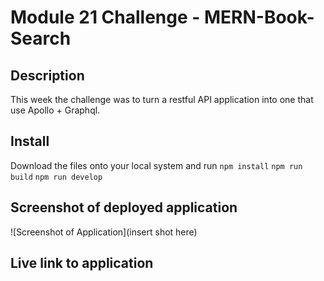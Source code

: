 # Module 21 Challenge - MERN-Book-Search

## Description

This week the challenge was to turn a restful API application into one that use Apollo + Graphql.

## Install

Download the files onto your local system and run `npm install`
`npm run build`
`npm run develop`

## Screenshot of deployed application

![Screenshot of Application](insert shot here)

## Live link to application



